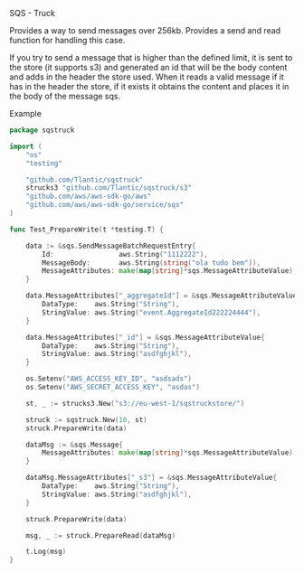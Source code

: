 SQS - Truck

Provides a way to send messages over 256kb. Provides a send and read function for handling this case.

If you try to send a message that is higher than the defined limit, it is sent to the store (it supports s3) and generated an id that will be the body content and adds in the header the store used. When it reads a valid message if it has in the header the store, if it exists it obtains the content and places it in the body of the message sqs.

Example 
```go
package sqstruck

import (
	"os"
	"testing"

	"github.com/Tlantic/sqstruck"
	strucks3 "github.com/Tlantic/sqstruck/s3"
	"github.com/aws/aws-sdk-go/aws"
	"github.com/aws/aws-sdk-go/service/sqs"
)

func Test_PrepareWrite(t *testing.T) {

	data := &sqs.SendMessageBatchRequestEntry{
		Id:                aws.String("1112222"),
		MessageBody:       aws.String(string("ola tudo bem")),
		MessageAttributes: make(map[string]*sqs.MessageAttributeValue),
	}

	data.MessageAttributes["_aggregateId"] = &sqs.MessageAttributeValue{
		DataType:    aws.String("String"),
		StringValue: aws.String("event.AggregateId222224444"),
	}

	data.MessageAttributes["_id"] = &sqs.MessageAttributeValue{
		DataType:    aws.String("String"),
		StringValue: aws.String("asdfghjkl"),
	}

	os.Setenv("AWS_ACCESS_KEY_ID", "asdsads")
	os.Setenv("AWS_SECRET_ACCESS_KEY", "asdas")

	st, _ := strucks3.New("s3://eu-west-1/sqstruckstore/")

	struck := sqstruck.New(10, st)
	struck.PrepareWrite(data)

	dataMsg := &sqs.Message{
		MessageAttributes: make(map[string]*sqs.MessageAttributeValue),
	}

	dataMsg.MessageAttributes["_s3"] = &sqs.MessageAttributeValue{
		DataType:    aws.String("String"),
		StringValue: aws.String("asdfghjkl"),
	}

	struck.PrepareWrite(data)

	msg, _ := struck.PrepareRead(dataMsg)

	t.Log(msg)
}
```